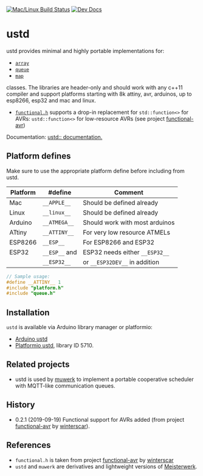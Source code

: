 [![Mac/Linux Build Status](https://travis-ci.org/muwerk/ustd.svg?branch=master)](https://travis-ci.org/muwerk/ustd)
[![Dev Docs](https://img.shields.io/badge/docs-dev-blue.svg)](https://muwerk.github.io/ustd/docs/index.html)

# ustd

ustd provides minimal and highly portable implementations for:

* [`array`](https://muwerk.github.io/ustd/docs/classustd_1_1array.html)
* [`queue`](https://muwerk.github.io/ustd/docs/classustd_1_1queue.html)
* [`map`](https://muwerk.github.io/ustd/docs/classustd_1_1map.html)

classes. The libraries are header-only and should work with any c++11 compiler and support platforms starting with 8k attiny, avr, arduinos, up to esp8266, esp32 and mac and linux.

* [`functional.h`](https://muwerk.github.io/ustd/docs/functional_8h.html) supports a drop-in replacement for `std::function<>` for AVRs: `ustd::function<>` for low-resource AVRs (see project [functional-avr](https://github.com/winterscar/functional-avr))

Documentation: [ustd:: documentation.](https://muwerk.github.io/ustd/docs/index.html)

## Platform defines

Make sure to use the appropriate platform define before including from ustd.

| Platform   | #define       | Comment                        |
|------------|---------------|--------------------------------|
| Mac        | `__APPLE__`   | Should be defined already      |
| Linux      | `__linux__`   | Should be defined already      |
| Arduino    | `__ATMEGA__`  | Should work with most arduinos |
| ATtiny     | `__ATTINY__`  | For very low resource ATMELs   |
| ESP8266    | `__ESP__`     | For ESP8266 and ESP32          |
| ESP32      | `__ESP__` and | ESP32 needs either `__ESP32__` |
|            | `__ESP32__`   | or `__ESP32DEV__` in addition  |

```c++
// Sample usage:
#define __ATTINY__ 1
#include "platform.h"
#include "queue.h"
```

## Installation

`ustd` is available via Arduino library manager or platformio:

* [Arduino ustd](https://www.arduinolibraries.info/libraries/muwerk-ustd-library)
* [Platformio ustd](https://platformio.org/lib/show/5710/ustd/examples?file=ustd-test.cpp), library ID 5710.

## Related projects

* ustd is used by [muwerk](https://github.com/muwerk/muwerk) to implement a portable cooperative scheduler with MQTT-like communication queues.

## History

* 0.2.1 (2019-09-19) Functional support for AVRs added (from project [functional-avr](https://github.com/winterscar/functional-avr) by [winterscar](https://github.com/winterscar)).

## References

* `functional.h` is taken from project [functional-avr](https://github.com/winterscar/functional-avr) by [winterscar](https://github.com/winterscar)
* `ustd` and `muwerk` are derivatives and lightweight versions of [Meisterwerk](https://github.com/yeasoft/Meisterwerk).
